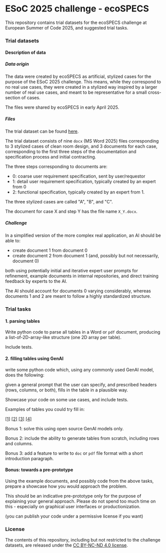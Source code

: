 # ESoC 2025 challenge - ecoSPECS

This repository contains trial datasets for the ecoSPECS challenge at European Summer of Code 2025, and suggested trial tasks.


### Trial datasets

#### Description of data

##### Data origin

The data were created by ecoSPECS as artificial, stylized cases for the purpose of the ESoC 2025 challenge. This means, while they correspond to no real use cases, they were created in a stylized way inspired by a larger number of real use cases, and meant to be representative for a small cross-section of cases.

The files were shared by ecoSPECS in early April 2025.

##### Files

The trial dataset can be found [here](https://github.com/european-summer-of-code/esoc2025-challenge-ecospecs/tree/main/data).

The trial dataset consists of nine `docx` (MS Word 2025) files corresponding to 3 stylized cases of clean room design, and 3 documents for each case, corresponding to the first three steps of the documentation and specification process and initial contracting.

The three steps corresponding to documents are:

* 0: coarse user requirement specification, sent by user/requestor
* 1: detail user requirement specification, typically created by an expert from 0
* 2: functional specification, typically created by an expert from 1.

The three stylized cases are called "A", "B", and "C".

The document for case X and step Y has the file name `X_Y.docx`.

##### Challenge

In a simplified version of the more complex real application, an AI should be able to:

* create document 1 from document 0
* create document 2 from document 1 (and, possibly but not necessarily, document 0)

both using potentially initial and iterative expert user prompts for refinement, example documents in internal repositories, and direct training feedback by experts to the AI.

The AI should account for documents 0 varying considerably, whereas documents 1 and 2 are meant to follow a highly standardized structure.


### Trial tasks

#### 1. parsing tables

Write python code to parse all tables in a Word or `pdf` document, producing a list-of-2D-array-like structure (one 2D array per table).

Include tests.

#### 2. filling tables using GenAI

write some python code which, using any commonly used GenAI model, does the following:

given a general prompt that the user can specify, and prescribed headers (rows, columns, or both), fills in the table in a plausible way.

Showcase your code on some use cases, and include tests.

Examples of tables you could try fill in:

[[1]](https://xkcd.com/394/) [[2]](https://xkcd.com/808/) [[3]](https://xkcd.com/1497/) [[4]](https://xkcd.com/2877/)

Bonus 1: solve this using open source GenAI models only.

Bonus 2: include the ability to generate tables from scratch, including rows and columns.

Bonus 3: add a feature to write to `doc` or `pdf` file format with a short introduction paragraph.

#### Bonus: towards a pre-prototype

Using the example documents, and possibly code from the above tasks, prepare a showcase how you would approach the problem.

This should be an indicative pre-prototype only for the purpose of explaining your general approach. Please do not spend too much time on this - especially on graphical user interfaces or productionization.

(you can publish your code under a permissive license if you want)


### License

The contents of this repository, including but not restricted to the challenge datasets, are released under the [CC BY-NC-ND 4.0 license](https://creativecommons.org/licenses/by-nc-nd/4.0/).
